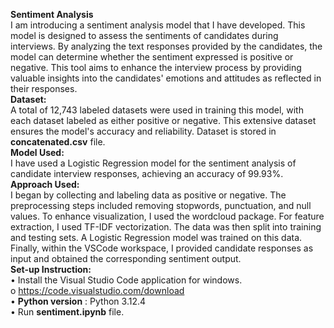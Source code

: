 **Sentiment Analysis**<br>
I am introducing a sentiment analysis model that I have developed. This model is designed to assess the sentiments of candidates during interviews. By analyzing the text responses provided by the candidates, the model can determine whether the sentiment expressed is positive or negative.  This tool aims to enhance the interview process by providing valuable insights into the candidates' emotions and attitudes as reflected in their responses.<br>
**Dataset:** <br> A total of 12,743 labeled datasets were used in training this model, with each dataset labeled as either positive or negative. This extensive dataset ensures the model's accuracy and reliability. Dataset is stored in **concatenated.csv** file.<br>
**Model Used:** <br>I have used a Logistic Regression model for the sentiment analysis of candidate interview responses, achieving an accuracy of 99.93%.<br>
**Approach Used:**<br> I began by collecting and labeling data as positive or negative. The preprocessing steps included removing stopwords, punctuation, and null values. To enhance visualization, I used the wordcloud package. For feature extraction, I used TF-IDF vectorization. The data was then split into training and testing sets. A Logistic Regression model was trained on this data. Finally, within the VSCode workspace, I provided candidate responses as input and obtained the corresponding sentiment output.<br>
**Set-up Instruction:**<br>
•	Install the Visual Studio Code application for windows.<br>
      o	https://code.visualstudio.com/download<br>
•	**Python version** : Python 3.12.4<br>
•	Run **sentiment.ipynb** file.<br>
